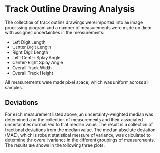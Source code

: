 Track Outline Drawing Analysis
==============================

The collection of track outline drawings were imported into an image processing
program and a number of measurements were made on them with assigned 
uncertainties in the measurements:

 * Left Digit Length
 * Center Digit Length
 * Right Digit Length
 * Left-Center Splay Angle
 * Center-Right Splay Angle
 * Overall Track Width
 * Overall Track Height
 
All measurements were made pixel space, which was uniform across all samples.


Deviations
----------

For each measurement listed above, an uncertainty-weighted median was 
determined and the collection of measurements and their associated uncertainties
normalized to that median value. The result is a collection of fractional 
deviations from the median value. The median absolute deviation (MAD), which is
robust statistical measure of variance, was calculated to determine the overall
variance in the different groupings of measurements. The results are shown in
the following three plots.

